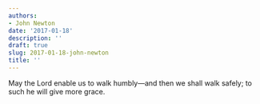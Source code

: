 ```yaml
---
authors:
- John Newton
date: '2017-01-18'
description: ''
draft: true
slug: 2017-01-18-john-newton
title: ''
---
```

May the Lord enable us to walk humbly—and then we shall walk safely; to such he will give more grace.




